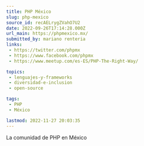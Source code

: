 ```yaml
---
title: PHP México
slug: php-mexico
source_id: recAELrygZVahO7U2
date: 2022-09-26T17:14:28.000Z
url_main: https://phpmexico.mx/
submitted_by: mariano renteria
links: 
 - https://twitter.com/phpmx
 - https://www.facebook.com/phpmx
 - https://www.meetup.com/es-ES/PHP-The-Right-Way/

topics: 
 - lenguajes-y-frameworks
 - diversidad-e-inclusion
 - open-source

tags: 
 - PHP
 - México

lastmod: 2022-11-27 20:03:35
---
```


La comunidad de PHP en México 
